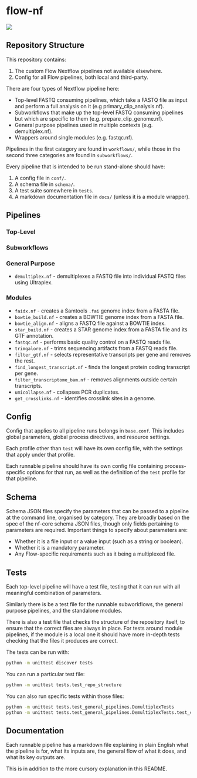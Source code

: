# flow-nf

![](https://github.com/goodwright/flow-nf/actions/workflows/main.yml/badge.svg)

## Repository Structure

This repository contains:

1. The custom Flow Nextflow pipelines not available elsewhere.
2. Config for all Flow pipelines, both local and third-party.

There are four types of Nextflow pipeline here:

- Top-level FASTQ consuming pipelines, which take a FASTQ file as input and perform a full analysis on it (e.g primary_clip_analysis.nf).
- Subworkflows that make up the top-level FASTQ consuming pipelines but which are specific to them (e.g. prepare_clip_genome.nf).
- General purpose pipelines used in multiple contexts (e.g. demultiplex.nf).
- Wrappers around single modules (e.g. fastqc.nf).

Pipelines in the first category are found in `workflows/`, while those in the second three categories are found in `subworkflows/`.

Every pipeline that is intended to be run stand-alone should have:

1. A config file in `conf/`.
2. A schema file in `schema/`.
3. A test suite somewhere in `tests`.
4. A markdown documentation file in `docs/` (unless it is a module wrapper).

## Pipelines

### Top-Level

### Subworkflows

### General Purpose

- `demultiplex.nf` - demultiplexes a FASTQ file into individual FASTQ files using Ultraplex.

### Modules

- `faidx.nf` - creates a Samtools `.fai` genome index from a FASTA file.
- `bowtie_build.nf` - creates a BOWTIE genome index from a FASTA file.
- `bowtie_align.nf` - aligns a FASTQ file against a BOWTIE index.
- `star_build.nf` - creates a STAR genome index from a FASTA file and its GTF annotation.
- `fastqc.nf` - performs basic quality control on a FASTQ reads file.
- `trimgalore.nf` - trims sequencing artifacts from a FASTQ reads file.
- `filter_gtf.nf` - selects representative transcripts per gene and removes the rest.
- `find_longest_transcript.nf` - finds the longest protein coding transcript per gene.
- `filter_transcriptome_bam.nf` - removes alignments outside certain transcripts.
- `umicollapse.nf` - collapses PCR duplicates.
- `get_crosslinks.nf` - identifies crosslink sites in a genome.

## Config

Config that applies to all pipeline runs belongs in `base.conf`.
This includes global parameters, global process directives, and resource settings.

Each profile other than `test` will have its own config file, with the settings that apply under that profile.

Each runnable pipeline should have its own config file containing process-specific options for that run, as well as the definition of the `test` profile for that pipeline.

## Schema

Schema JSON files specify the parameters that can be passed to a pipeline at the command line, organised by category.
They are broadly based on the spec of the nf-core schema JSON files, though only fields pertaining to parameters are required.
Important things to specify about parameters are:

- Whether it is a file input or a value input (such as a string or boolean).
- Whether it is a mandatory parameter.
- Any Flow-specific requirements such as it being a multiplexed file. 


## Tests

Each top-level pipeline will have a test file, testing that it can run with all meaningful combination of parameters.

Similarly there is be a test file for the runnable subworkflows, the general purpose pipelines, and the standalone modules.

There is also a test file that checks the structure of the repository itself, to ensure that the correct files are always in place.
For tests around module pipelines, if the module is a local one it should have more in-depth tests checking that the files it produces are correct.

The tests can be run with:

```bash
python -m unittest discover tests
```

You can run a particular test file:

```bash
python -m unittest tests.test_repo_structure
```

You can also run specific tests within those files:

```bash
python -m unittest tests.test_general_pipelines.DemultiplexTests
python -m unittest tests.test_general_pipelines.DemultiplexTests.test_can_run_with_xlsx
```

## Documentation

Each runnable pipeline has a markdown file explaining in plain English what the pipeline is for, what its inputs are, the general flow of what it does, and what its key outputs are.

This is in addition to the more cursory explanation in this README.